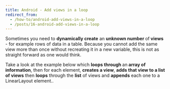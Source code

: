 ```yaml
---
title: Android - Add views in a loop
redirect_from:
  - /how-to/android-add-views-in-a-loop
  - /posts/16-android-add-views-in-a-loop
---
```


<p>Sometimes you need to <strong>dynamically create</strong> an <strong>unknown number </strong>of<strong> views</strong> - for example rows of data in a table. Because you cannot add the same view more than once without recreating it in a new variable, this is not as straight forward as one would think.</p>

<p>Take a look at the example below which <strong>loops through </strong>an<strong> array of information</strong>, then for each element, <strong>creates a view</strong>, <strong>adds that view to a list of views</strong> then <strong>loops</strong> through the <strong>list</strong> of views and <strong>appends</strong> each one to a LinearLayout element..</p>
<script src="https://gist.github.com/maxmumford/7695646.js"></script>
